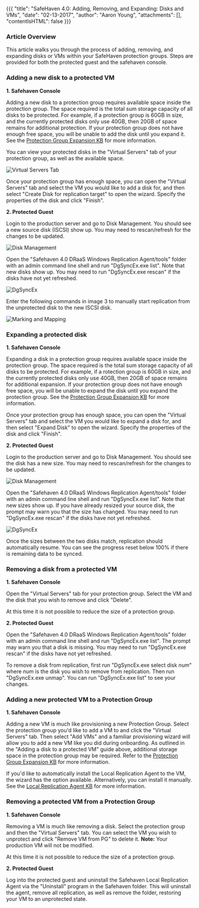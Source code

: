 {{{
  "title": "SafeHaven 4.0: Adding, Removing, and Expanding: Disks and VMs",
  "date": "02-13-2017",
  "author": "Aaron Young",
  "attachments": [],
  "contentIsHTML": false
}}}

### Article Overview
This article walks you through the process of adding, removing, and expanding disks or VMs within your SafeHaven protection groups. Steps are provided for both the protected guest and the safehaven console.


### Adding a new disk to a protected VM

**1. Safehaven Console**

Adding a new disk to a protection group requires available space inside the protection group.  The space required is the total sum storage capacity of all disks to be protected. For example, if a protection group is 60GB in size, and the currently protected disks only use 40GB, then 20GB of space remains for additional protection. If your protection group does not have enough free space, you will be unable to add the disk until you expand it. See the [Protection Group Expansion KB](https://link.com) for more information. 

You can view your protected disks in the "Virtual Servers" tab of your protection group, as well as the available space.

![Virtual Servers Tab](../images/SH4.0/virtual_servers.png)

Once your protection group has enough space, you can open the "Virtual Servers" tab and select the VM you would like to add a disk for, and then select "Create Disk for replication target" to open the wizard. Specify the properties of the disk and click "Finish".

**2. Protected Guest**

Login to the production server and go to Disk Management. You should see a new source disk (ISCSI) show up. You may need to rescan/refresh for the changes to be updated.  

![Disk Management](../images/SH4.0/disk_management.png)

Open the "Safehaven 4.0 DRaaS Windows Replication Agent/tools" folder with an admin command line shell and run "DgSyncEx.exe list". Note that new disks show up. You may need to run "DgSyncEx.exe rescan" if the disks have not yet refreshed.

![DgSyncEx](../images/SH4.0/dgsyncex_list.png)

Enter the following commands in image 3 to manually start replication from the unprotected disk to the new ISCSI disk.

![Marking and Mapping](../images/SH4.0/dgsyncex_mark_map.png)

### Expanding a protected disk

**1. Safehaven Console**

Expanding a disk in a protection group requires available space inside the protection group.  The space required is the total sum storage capacity of all disks to be protected. For example, if a rotection group is 60GB in size, and the currently protected disks only use 40GB, then 20GB of space remains for additional expansion. If your protection group does not have enough free space, you will be unable to expand the disk until you expand the protection group. See the [Protection Group Expansion KB](https://link.com) for more information. 

Once your protection group has enough space, you can open the "Virtual Servers" tab and select the VM you would like to expand a disk for, and then select "Expand Disk" to open the wizard. Specify the properties of the disk and click "Finish".

**2. Protected Guest**

Login to the production server and go to Disk Management. You should see the disk has a new size. You may need to rescan/refresh for the changes to be updated.  

![Disk Management](../images/SH4.0/disk_management.png)

Open the "Safehaven 4.0 DRaaS Windows Replication Agent/tools" folder with an admin command line shell and run "DgSyncEx.exe list". Note that new sizes show up. If you have already resized your source disk, the prompt may warn you that the size has changed. You may need to run "DgSyncEx.exe rescan" if the disks have not yet refreshed.

![DgSyncEx](../images/SH4.0/dgsyncex_list.png)

Once the sizes between the two disks match, replication should automatically resume. You can see the progress reset below 100% if there is remaining data to be synced.

### Removing a disk from a protected VM

**1. Safehaven Console**

Open the "Virtual Servers" tab for your protection group. Select the VM and the disk that you wish to remove and click "Delete".

At this time it is not possible to reduce the size of a protection group.

**2. Protected Guest**

Open the "Safehaven 4.0 DRaaS Windows Replication Agent/tools" folder with an admin command line shell and run "DgSyncEx.exe list". The prompt may warn you that a disk is missing. You may need to run "DgSyncEx.exe rescan" if the disks have not yet refreshed.

To remove a disk from replication, first run "DgSyncEx.exe select disk *num*" where *num* is the disk you wish to remove from replication.  Then run "DgSyncEx.exe unmap".  You can run "DgSyncEx.exe list" to see your changes.

### Adding a new protected VM to a Protection Group

**1. Safehaven Console**

Adding a new VM is much like provisioning a new Protection Group. Select the protection group you'd like to add a VM to and click the "Virtual Servers" tab. Then select "Add VMs" and a familiar provisioning wizard will allow you to add a new VM like you did during onboarding. As outlined in the "Adding a disk to a protected VM" guide above, additional storage space in the protection group may be required. Refer to the [Protection Group Expansion KB](https://link.com) for more information. 

If you'd like to automatically install the Local Replication Agent to the VM, the wizard has the option available. Alternatively, you can install it manually. See the [Local Replication Agent KB](https://link.com) for more information.

### Removing a protected VM from a Protection Group

**1. Safehaven Console**

Removing a VM is much like removing a disk. Select the protection group and then the "Virtual Servers" tab. You can select the VM you wish to unprotect and click "Remove VM from PG" to delete it. **Note:** Your production VM will not be modified.

At this time it is not possible to reduce the size of a protection group.

**2. Protected Guest**

Log into the protected guest and uninstall the Safehaven Local Replication Agent via the "Uninstall" program in the Safehaven folder. This will uninstall the agent, remove all replication, as well as remove the folder, restoring your VM to an unprotected state.
